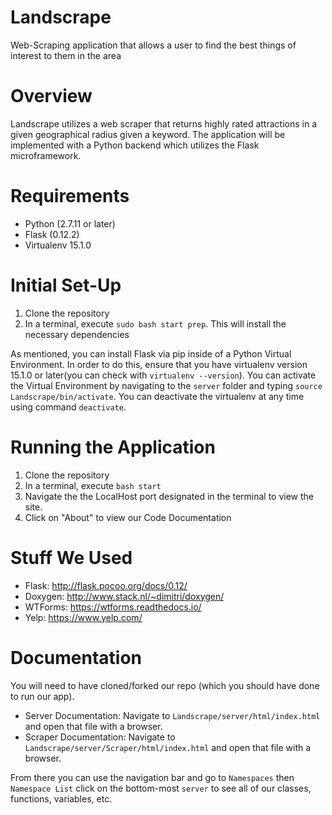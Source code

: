 # Landscrape
Web-Scraping application that allows a user to find the best things of interest to them in the area

# Overview
Landscrape utilizes a web scraper that returns highly rated attractions in a given geographical radius given a keyword. The application will be implemented with a Python backend which utilizes the Flask microframework.

# Requirements
- Python (2.7.11 or later)
- Flask (0.12.2)
- Virtualenv 15.1.0

# Initial Set-Up
1. Clone the repository
2. In a terminal, execute `sudo bash start prep`. This will install the necessary dependencies

As mentioned, you can install Flask via pip inside of a Python Virtual Environment. In order to do this,
ensure that you have virtualenv version 15.1.0 or later(you can check with `virtualenv --version`). You can activate
the Virtual Environment by navigating to the `server` folder and typing `source Landscrape/bin/activate`. You can
deactivate the virtualenv at any time using command `deactivate`.

# Running the Application
1. Clone the repository
2. In a terminal, execute `bash start`
3. Navigate the the LocalHost port designated in the terminal to view the site.
4. Click on "About" to view our Code Documentation

# Stuff We Used
- Flask: http://flask.pocoo.org/docs/0.12/
- Doxygen: http://www.stack.nl/~dimitri/doxygen/
- WTForms: https://wtforms.readthedocs.io/
- Yelp: https://www.yelp.com/

# Documentation
You will need to have cloned/forked our repo (which you should have done to run our app).

- Server Documentation: Navigate to `Landscrape/server/html/index.html` and open that file with a browser.
- Scraper Documentation: Navigate to `Landscrape/server/Scraper/html/index.html` and open that file with a browser.

From there you can use the navigation bar and go to `Namespaces` then `Namespace List` click on the bottom-most `server` to see all of our classes, functions, variables, etc.
